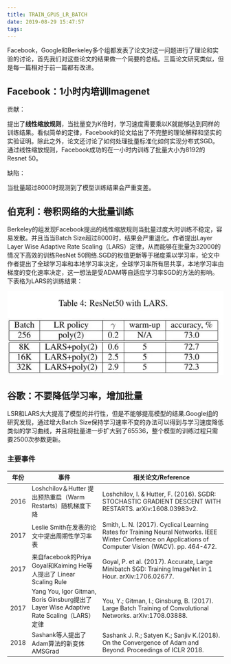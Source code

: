 ```yaml
---
title: TRAIN_GPUS_LR_BATCH
date: 2019-08-29 15:47:57
tags:
---
```


Facebook，Google和Berkeley多个组都发表了论文对这一问题进行了理论和实验的讨论，首先我们对这些论文的结果做一个简要的总结。三篇论文研究类似，但是每一篇相对于前一篇都有改进。

## Facebook：1小时内培训Imagenet



贡献：

提出了**线性缩放规则**，当批量变为K倍时，学习速度需要乘以K就能够达到同样的训练结果。看似简单的定律，Facebook的论文给出了不完整的理论解释和坚实的实验证明。除此之外，论文还讨论了如何处理批量标准化如何实现分布式SGD。通过线性缩放规则，Facebook成功的在一小时内训练了批量大小为8192的Resnet 50。

缺陷：

当批量超过8000时观测到了模型训练结果会严重变差。

<!-- more -->

## 伯克利：卷积网络的大批量训练



Berkeley的组发现Facebook提出的线性缩放规则当批量过度大时训练不稳定，容易发散。并且当当Batch Size超过8000时，结果会严重退化。作者提出Layer Layer Wise Adaptive Rate Scaling（LARS）定律，从而能够在批量为32000的情况下高效的训练ResNet 50网络.SGD的权值更新等于梯度乘以学习率，论文中作者提出了全球学习率和本地学习率决定，全球学习率所有层共享，本地学习率由梯度的变化速率决定，这一想法是受ADAM等自适应学习率SGD的方法的影响。下表格为LARS的训练结果：



![img](TRAIN-GPUS-LR-BATCH/641.jpg)



## 谷歌：不要降低学习率，增加批量



LSR和LARS大大提高了模型的并行性，但是不能够提高模型的结果.Google组的研究发现，通过增大Batch Size保持学习速率不变的办法可以得到与学习速度降低类似的学习曲线，并且将批量进一步扩大到了65536，整个模型的训练过程只需要2500次参数更新。



### **主要事件**

| 年份 | 事件                                                         | 相关论文/Reference                                           |
| ---- | ------------------------------------------------------------ | ------------------------------------------------------------ |
| 2016 | Loshchilov＆Hutter 提出预热重启（Warm Restarts）随机梯度下降 | Loshchilov, I. & Hutter, F. (2016). SGDR: STOCHASTIC GRADIENT DESCENT WITH RESTARTS. arXiv:1608.03983v2. |
| 2017 | Leslie Smith在发表的论文中提出周期性学习率表                 | Smith, L. N. (2017). Cyclical Learning Rates for Training Neural Networks. IEEE Winter Conference on Applications of Computer Vision (WACV). pp. 464-472. |
| 2017 | 来自facebook的Priya Goyal和Kaiming He等人提出了 Linear Scaling Rule | Goyal, P. et al. (2017). Accurate, Large Minibatch SGD: Training ImageNet in 1 Hour. arXiv:1706.02677. |
| 2017 | Yang You, Igor Gitman, Boris Ginsburg提出了 Layer Wise Adaptive Rate Scaling（LARS）定律 | You, Y.; Gitman, I.; Ginsburg, B. (2017). Large Batch Training of Convolutional Networks. arXiv:1708.03888. |
| 2018 | Sashank等人提出了Adam算法的新变体AMSGrad                     | Sashank J. R.; Satyen K.;  Sanjiv K.(2018). On the Convergence of Adam and Beyond. Proceedings of ICLR 2018. |


